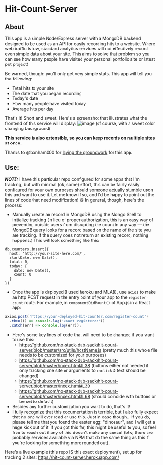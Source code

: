 # Hit-Count-Server

## About
This app is a simple Node/Express server with a MongoDB backend designed to be used as an API for easily recording hits to a website. Where web traffic is low, standard analytics services will not effectively record even simple data about your site. This aims to solve that problem so you can see how many people have visited your personal portfolio site or latest pet project!

Be warned, though: you'll only get very simple stats. This app will tell you the following:
- Total hits to your site
- The date that you began recording
- Today's date
- How many people have visited today
- Average hits per day

That's it! Short and sweet. Here's a screenshot that illustrates what the frontend of this service will display:
![image](https://user-images.githubusercontent.com/18563015/33355015-9c28c2f0-d483-11e7-9f0a-68558d905fc8.png)
(of course, with a sweet color changing background)

__This service is also extensible, so you can keep records on multiple sites at once.__

Thanks to @bonham000 for [laying the groundwork](https://github.com/bonham000/counter) for this app.

## Use:
___NOTE:___ I have this particular repo configured for some apps that I'm tracking, but with minimal (ok, some) effort, this can be fairly easily configured for your own purposes should someone actually stumble upon this and want to use it. Let me know if so, and I'd be happy to point out the lines of code that need modification! :smile: In general, though, here's the process:
- Manually create an record in MongoDB using the Mongo Shell to initialize tracking (in lieu of proper authorization, this is an easy way of preventing outside users from disrupting the count in any way &mdash; the MongoDB query looks for a record based on the name of the site you are tracking. If the query does not return an existing record, nothing happens.) This will look something like this:
```shell
db.counters.insert({
  host: 'http://your-site-here.com/',   
  startDate: new Date(),
  total: 0,
  today: {
    date: new Date(),
    count: 0
  }
})
```
- Once the app is deployed (I used heroku and MLAB), use `axios` to make an http POST request in the entry point of your app to the `register-count` route. For example, in `componentDidMount()` of App.js in a React app:
```js
axios.post('https://your-deployed-hit-counter.com/register-count')
  .then(() => console.log('count registered'))
  .catch(err) => console.log(err));
```
- Here's some key lines of code that will need to be changed if you want to use this:
  - https://github.com/no-stack-dub-sack/hit-count-server/blob/master/src/utils/hostName.js (pretty much this whole file needs to be customized for your purposes)
  - https://github.com/no-stack-dub-sack/hit-count-server/blob/master/index.html#L38 (buttons either not needed if only tracking one site or arguments to `onclick` & text should be changed)
  - https://github.com/no-stack-dub-sack/hit-count-server/blob/master/index.html#L39
  - https://github.com/no-stack-dub-sack/hit-count-server/blob/master/index.html#L68 (should coincide with buttons or be set to default)
- Besides any further customization you want to do, that's it!
- I fully recognize that this documentation is terrible, but I also fully expect that no one will ever read or use this. Just in case though... If you do, please tell me that you found the easter egg: "dinosaur", and I will get a huge kick out of it. If you got this far, this might be useful to you, so feel free to reach out if any of this doesn't make any sense! (btw, there are probably services available via NPM that do the same thing as this if you're looking for something more rounded out).

Here's a live example (this repo IS this exact deployment), set up for tracking 2 sites: https://hit-count-server.herokuapp.com/
